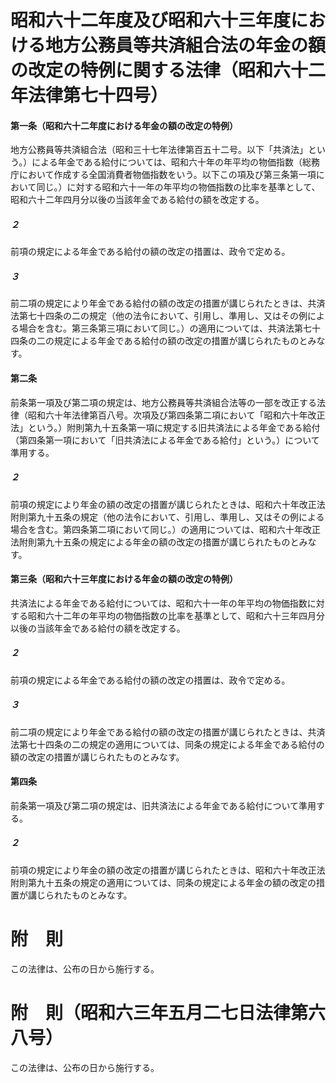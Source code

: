# 昭和六十二年度及び昭和六十三年度における地方公務員等共済組合法の年金の額の改定の特例に関する法律（昭和六十二年法律第七十四号）
#### 第一条（昭和六十二年度における年金の額の改定の特例）
地方公務員等共済組合法（昭和三十七年法律第百五十二号。以下「共済法」という。）による年金である給付については、昭和六十年の年平均の物価指数（総務庁において作成する全国消費者物価指数をいう。以下この項及び第三条第一項において同じ。）に対する昭和六十一年の年平均の物価指数の比率を基準として、昭和六十二年四月分以後の当該年金である給付の額を改定する。
##### ２
前項の規定による年金である給付の額の改定の措置は、政令で定める。
##### ３
前二項の規定により年金である給付の額の改定の措置が講じられたときは、共済法第七十四条の二の規定（他の法令において、引用し、準用し、又はその例による場合を含む。第三条第三項において同じ。）の適用については、共済法第七十四条の二の規定による年金である給付の額の改定の措置が講じられたものとみなす。
#### 第二条
前条第一項及び第二項の規定は、地方公務員等共済組合法等の一部を改正する法律（昭和六十年法律第百八号。次項及び第四条第二項において「昭和六十年改正法」という。）附則第九十五条第一項に規定する旧共済法による年金である給付（第四条第一項において「旧共済法による年金である給付」という。）について準用する。
##### ２
前項の規定により年金の額の改定の措置が講じられたときは、昭和六十年改正法附則第九十五条の規定（他の法令において、引用し、準用し、又はその例による場合を含む。第四条第二項において同じ。）の適用については、昭和六十年改正法附則第九十五条の規定による年金の額の改定の措置が講じられたものとみなす。
#### 第三条（昭和六十三年度における年金の額の改定の特例）
共済法による年金である給付については、昭和六十一年の年平均の物価指数に対する昭和六十二年の年平均の物価指数の比率を基準として、昭和六十三年四月分以後の当該年金である給付の額を改定する。
##### ２
前項の規定による年金である給付の額の改定の措置は、政令で定める。
##### ３
前二項の規定により年金である給付の額の改定の措置が講じられたときは、共済法第七十四条の二の規定の適用については、同条の規定による年金である給付の額の改定の措置が講じられたものとみなす。
#### 第四条
前条第一項及び第二項の規定は、旧共済法による年金である給付について準用する。
##### ２
前項の規定により年金の額の改定の措置が講じられたときは、昭和六十年改正法附則第九十五条の規定の適用については、同条の規定による年金の額の改定の措置が講じられたものとみなす。
# 附　則
この法律は、公布の日から施行する。
# 附　則（昭和六三年五月二七日法律第六八号）
この法律は、公布の日から施行する。
